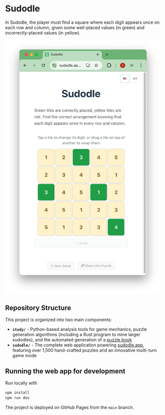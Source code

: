 # Sudodle

In Sudodle, the player must find a square where each digit appears once on each row and column, given some well-placed values (in green) and incorrectly-placed values (in yellow).

<img src="sudodle_screenshot.png" alt="Sudodle screenshot">

## Repository Structure

This project is organized into two main components:

- **`study/`** - Python-based analysis tools for game mechanics, puzzle generation algorithms (including a Rust program to mine larger sudodles), and the automated generation of a [puzzle book](./study/sudodles_puzzle_book.pdf)
- **`sudodle/`** - The complete web application powering [sudodle.app](https://sudodle.app), featuring over 1,500 hand-crafted puzzles and an innovative multi-turn game mode

## Running the web app for development

Run locally with 

```bash
npm install
npm run dev
```

The project is deployed on GitHub Pages from the `main` branch.
